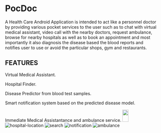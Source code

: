 # PocDoc

A Health Care Android Application is intended to act like a personnel doctor by providing various pocket services to the user such as to chat with virtual medical assistant, video call with the nearby doctors, request ambulance, browse for nearby hospitals as well as to book an appointment and most importantly it also diagnosis the disease based the blood reports and notifies user to use or avoid the particular shops, gym and restaurants.

## FEATURES

Virtual Medical Assistant.

Hospital Finder.

Disease Predictor from blood test samples.

Smart notification system based on the predicted disease model.

Immediate Medical Assistantance and ambulance service.
<img src="https://user-images.githubusercontent.com/32200474/80802599-622e9d00-8bcd-11ea-9637-bc04527aca55.png" width="20" height="40">
![hospital-location](https://user-images.githubusercontent.com/32200474/80802605-6b1f6e80-8bcd-11ea-84f2-21c843eb0ec6.png)
![search](https://user-images.githubusercontent.com/32200474/80802613-707cb900-8bcd-11ea-99c9-1e415bc1b858.png)
![notification](https://user-images.githubusercontent.com/32200474/80802623-75da0380-8bcd-11ea-8266-e6a79a054b59.png)
![ambulance](https://user-images.githubusercontent.com/32200474/80802628-7a062100-8bcd-11ea-9566-5ecd4bec0424.png)
